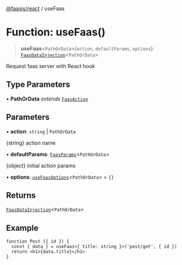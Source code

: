 [@faasjs/react](../README.md) / useFaas

# Function: useFaas()

> **useFaas**\<`PathOrData`\>(`action`, `defaultParams`, `options`): [`FaasDataInjection`](../type-aliases/FaasDataInjection.md)\<`PathOrData`\>

Request faas server with React hook

## Type Parameters

• **PathOrData** *extends* [`FaasAction`](../type-aliases/FaasAction.md)

## Parameters

• **action**: `string` \| `PathOrData`

{string} action name

• **defaultParams**: [`FaasParams`](../type-aliases/FaasParams.md)\<`PathOrData`\>

{object} initial action params

• **options**: [`useFaasOptions`](../type-aliases/useFaasOptions.md)\<`PathOrData`\> = `{}`

## Returns

[`FaasDataInjection`](../type-aliases/FaasDataInjection.md)\<`PathOrData`\>

## Example

```tsx
function Post ({ id }) {
  const { data } = useFaas<{ title: string }>('post/get', { id })
  return <h1>{data.title}</h1>
}
```
